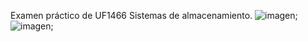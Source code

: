 Examen práctico de UF1466 Sistemas de almacenamiento.
![imagen](https://github.com/sofi131/Examen_UF1466/assets/91051075/ab455e75-6acb-46ef-8f7f-0fa6fb62a1ef);
![imagen](https://github.com/sofi131/Examen_UF1466/assets/91051075/1ebd756c-0a4e-4fe9-9c2e-2d06629e8472);



